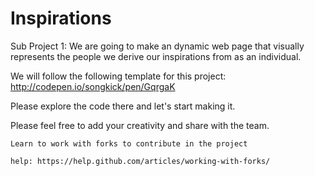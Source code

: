 # Inspirations

Sub Project 1:
We are going to make an dynamic web page that visually represents the people we derive our inspirations from as an individual.

We will follow the following template for this project:
http://codepen.io/songkick/pen/GqrgaK

Please explore the code there and let's start making it.

Please feel free to add your creativity and share with the team.

~~~~~~~~~~~~~~~~~~~~~~~~~~~~~~~~~~~~~~~~~~~~~~~~~~~~~~~~~~~~~~~~~~~~~~~~~~~~~~~~~~~~~~~~~~~~~~Update
Learn to work with forks to contribute in the project

help: https://help.github.com/articles/working-with-forks/



